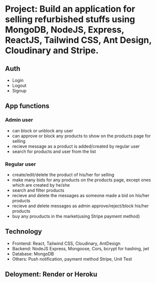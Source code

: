 # Project: Build an application for selling refurbished stuffs using MongoDB, NodeJS, Express, ReactJS, Tailwind CSS, Ant Design, Cloudinary and Stripe.

## Auth

-   Login
-   Logout
-   Signup

## App functions

### Admin user

-   can block or unblock any user
-   can approve or block any products to show on the products page for selling
-   recieve message as a product is added/created by regular user
-   search for products and user from the list

### Regular user

-   create/edit/delete the product of his/her for selling
-   make many bids for any products on the products page, except ones which are created by he/she
-   search and filter products
-   recieve and delete the messages as someone made a bid on his/her products
-   recieve and delete messages as admin approve/reject/block his/her products
-   buy any prouducts in the market(using Stripe payment method)

## Technology

-   Frontend: React, Tailwind CSS, Cloudinary, AntDesign
-   Backend: NodeJS Express, Mongoose, Cors, bcrypt for hashing, jwt
-   Database: MongoDB
-   Others: Push notification, payment method Stripe, Unit Test

## Deloyment: Render or Heroku

